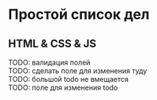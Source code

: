 # Простой список дел

## HTML & CSS & JS

TODO: валидация полей  
TODO: сделать поле для изменения туду  
TODO: большой todo не вмещается  
TODO: поле для изменения todo